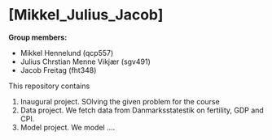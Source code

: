 # \[Mikkel_Julius_Jacob\]

**Group members:**
- Mikkel Hennelund (qcp557)
- Julius Chrstian Menne Vikjær (sgv491)
- Jacob Freitag (fht348)

This repository contains  
1. Inaugural project. SOlving the given problem for the course
2. Data project. We fetch data from Danmarksstatestik on fertility, GDP and CPI. 
3. Model project. We model  ....
